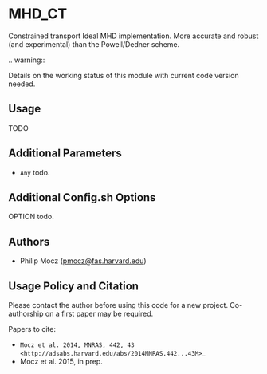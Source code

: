 

MHD_CT
======

Constrained transport Ideal MHD implementation. More accurate and robust (and experimental) 
than the Powell/Dedner scheme.

.. warning::

  Details on the working status of this module with current code version needed.


Usage
-----

TODO


Additional Parameters
---------------------

* ``Any`` todo.


Additional Config.sh Options
----------------------------

OPTION
  todo.


Authors
-------

  * Philip Mocz (pmocz@fas.harvard.edu)


Usage Policy and Citation
-------------------------

Please contact the author before using this code for a new project. Co-authorship on
a first paper may be required.

Papers to cite:

  * `Mocz et al. 2014, MNRAS, 442, 43 <http://adsabs.harvard.edu/abs/2014MNRAS.442...43M>`_
  * Mocz et al. 2015, in prep.